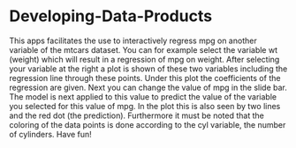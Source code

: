 Developing-Data-Products
========================


This apps facilitates the use to interactively regress mpg on another 
variable of the mtcars dataset. You can for example select the variable
 wt (weight) which will result in a regression of mpg on weight. 
After selecting your variable at the right a plot is shown of these 
two variables including the regression line through these points.
 Under this plot the coefficients of the regression are given. 
Next you can change the value of mpg in the slide bar.
 The model is next applied to this value to predict the value of 
the variable you selected for this value of mpg. In the plot this is also
 seen by two lines and the red dot (the prediction). Furthermore it 
must be noted that the coloring of the data points is done according
 to the cyl variable, the number of cylinders. Have fun!

